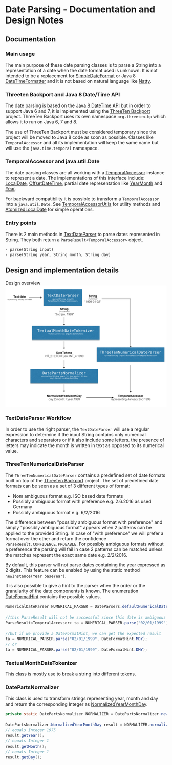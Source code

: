 # Date Parsing - Documentation and Design Notes

## Documentation
### Main usage
The main purpose of these date parsing classes is to parse a String into a representation of a date when
the date format used is unknown. It is not intended to be a replacement for [SimpleDateFormat](http://docs.oracle.com/javase/8/docs/api/java/text/SimpleDateFormat.html)
or Java 8 [DateTimeFormatter](http://docs.oracle.com/javase/8/docs/api/java/time/format/DateTimeFormatter.html) and it is not based
on natural language like [Natty](http://natty.joestelmach.com/).

### Threeten Backport and Java 8 Date/Time API
The date parsing is based on the [Java 8 DateTime API](http://www.oracle.com/technetwork/articles/java/jf14-date-time-2125367.html) but in order to support Java 6 and 7, it is
implemented using the [ThreeTen Backport](http://www.threeten.org/threetenbp/) project.
ThreeTen Backport uses its own namespace `org.threeten.bp` which allows it to run on Java 6, 7 and 8.

The use of ThreeTen Backport must be considered temporary since the project will be moved to Java 8 code as soon as possible.
Classes like `TemporalAccessor` and all its implementation will keep the same name but will use the `java.time.temporal` namespace.

### TemporalAccessor and java.util.Date
The date parsing classes are all working with a [TemporalAccessor](http://docs.oracle.com/javase/8/docs/api/java/time/temporal/TemporalAccessor.html)
instance to represent a date. The implementations of this interface include: [LocalDate](http://docs.oracle.com/javase/8/docs/api/java/time/LocalDate.html),
[OffsetDateTime](http://docs.oracle.com/javase/8/docs/api/java/time/OffsetDateTime.html), partial date representation like
[YearMonth](http://docs.oracle.com/javase/8/docs/api/java/time/YearMonth.html) and [Year](http://docs.oracle.com/javase/8/docs/api/java/time/Year.html).

For backward compatibility it is possible to transform a `TemporalAccessor` into a `java.util.Date`.
See [TemporalAccessorUtils](http://gbif.github.io/parsers/apidocs/org/gbif/common/parsers/date/TemporalAccessorUtils.html) for utility methods and
[AtomizedLocalDate](http://gbif.github.io/parsers/apidocs/org/gbif/common/parsers/date/AtomizedLocalDate.html) for simple operations.

### Entry points
There is 2 main methods in [TextDateParser](http://gbif.github.io/parsers/apidocs/org/gbif/common/parsers/date/TextDateParser.html) to parse dates represented in String.
They both return a `ParseResult<TemporalAccessor>` object.
```
- parse(String input)
- parse(String year, String month, String day)
```

## Design and implementation details


Design overview
![Design](./date_parsing_design.png)


### TextDateParser Workflow

In order to use the right parser, the `TextDateParser` will use a regular expression to determine if the input String contains only
numerical characters and separators or if it also include some letters. the presence of letters may indicate the month
is written in text as opposed to its numerical value.

### ThreeTenNumericalDateParser
The `ThreeTenNumericalDateParser` contains a predefined set of date formats built on top of the [Threeten Backport](http://www.threeten.org/threetenbp/) project.
The set of predefined date formats can be seen as a set of 3 different types of format:

 * Nom ambiguous format e.g. ISO based date formats
 * Possibly ambiguous format with preference e.g. 2.6.2016 as used Germany
 * Possibly ambiguous format e.g. 6/2/2016

The difference between "possibly ambiguous format with preference" and simply "possibly ambiguous format" appears when 2 patterns
can be applied to the provided String. In case of "with preference" we will prefer a format over the other and return the confidence
`ParseResult.CONFIDENCE.PROBABLE`. For possibly ambiguous formats without a preference the parsing will fail in case 2 patterns can be matched
unless the matches represent the exact same date e.g. 2/2/2016.


By default, this parser will not parse dates containing the year expressed as 2 digits. This feature can be enabled by using
the static method `newInstance(Year baseYear)`.

It is also possible to give a hint to the parser when the order or the granularity of the date components is known.
The enumeration [DateFormatHint](http://gbif.github.io/parsers/apidocs/org/gbif/common/parsers/date/DateFormatHint.html)
contains the possible values.

```java
NumericalDateParser NUMERICAL_PARSER = DateParsers.defaultNumericalDateParser();

//this ParseResult will not be successful since this date is ambiguous
ParseResult<TemporalAccessor> ta = NUMERICAL_PARSER.parse("02/01/1999");

//but if we provide a DateFormatHint, we can get the expected result
ta = NUMERICAL_PARSER.parse("02/01/1999", DateFormatHint.MDY);
// or
ta = NUMERICAL_PARSER.parse("02/01/1999", DateFormatHint.DMY);
```

### TextualMonthDateTokenizer
This class is mostly use to break a string into different tokens.

### DatePartsNormalizer
This class is used to transform strings representing year, month and day and return the corresponding Integer as
[NormalizedYearMonthDay](http://gbif.github.io/parsers/apidocs/org/gbif/common/parsers/date/DatePartsNormalizer.NormalizedYearMonthDay.html).

```java
private static DatePartsNormalizer NORMALIZER = DatePartsNormalizer.newInstance();

DatePartsNormalizer.NormalizedYearMonthDay result = NORMALIZER.normalize("1975", "jan", "1");
// equals Integer 1975
result.getYear();
// equals Integer 1
result.getMonth();
// equals Integer 1
result.getDay();
```
